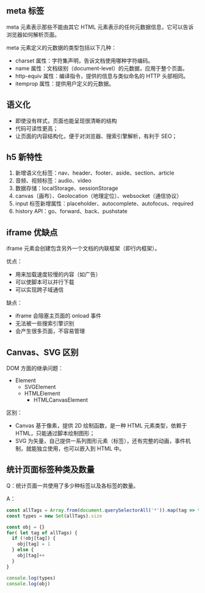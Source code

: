 
## meta 标签

meta 元素表示那些不能由其它 HTML 元素表示的任何元数据信息，它可以告诉浏览器如何解析页面。

meta 元素定义的元数据的类型包括以下几种：

- charset 属性：字符集声明，告诉文档使用哪种字符编码。
- name 属性：文档级别（document-level）的元数据，应用于整个页面。
- http-equiv 属性：编译指令，提供的信息与类似命名的 HTTP 头部相同。
- itemprop 属性：提供用户定义的元数据。

## 语义化

- 即使没有样式，页面也能呈现很清晰的结构
- 代码可读性更高；
- 让页面的内容结构化，便于对浏览器、搜索引擎解析，有利于 SEO；

## h5 新特性
1. 新增语义化标签：nav、header、footer、aside、section、article
1. 音频、视频标签：audio、video
1. 数据存储：localStorage、sessionStorage
1. canvas（画布）、Geolocation（地理定位）、websocket（通信协议）
1. input 标签新增属性：placeholder、autocomplete、autofocus、required
1. history API：go、forward、back、pushstate

## iframe 优缺点

iframe 元素会创建包含另外一个文档的内联框架（即行内框架）。

优点：

- 用来加载速度较慢的内容（如广告）
- 可以使脚本可以并行下载
- 可以实现跨子域通信

缺点：

- iframe 会阻塞主页面的 onload 事件
- 无法被一些搜索引擎识别
- 会产生很多页面，不容易管理

## Canvas、SVG 区别

DOM 方面的继承问题：

- Element
  - SVGElement
  - HTMLElement
    - HTMLCanvasElement

区别：

- Canvas 基于像素，提供 2D 绘制函数，是一种 HTML 元素类型，依赖于 HTML，只能通过脚本绘制图形；
- SVG 为矢量，自己提供一系列图形元素（标签），还有完整的动画，事件机制，就能独立使用，也可以嵌入到 HTML 中。


## 统计页面标签种类及数量

Q：统计页面一共使用了多少种标签以及各标签的数量。

A：

```js
const allTags = Array.from(document.querySelectorAll('*')).map(tag => tag.tagName)
const types = new Set(allTags).size

const obj = {}
for( let tag of allTags) {
  if (!obj[tag]) {
    obj[tag] = 1
  } else {
    obj[tag]++
  }
}

console.log(types)
console.log(obj)
```